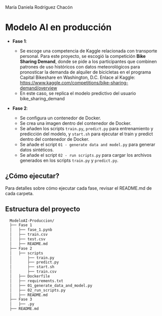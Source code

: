 María Daniela Rodríguez Chacón

# Modelo AI en producción

- **Fase 1**:
    - Se escoge una competencia de Kaggle relacionada con transporte personal. Para este proyecto, se escogió la competición **Bike Sharing Demand**, donde se pide a los participantes que combinen patrones de uso históricos con datos meteorológicos para pronosticar la demanda de alquiler de bicicletas en el programa Capital Bikeshare en Washington, D.C.
      Enlace al Kaggle: https://www.kaggle.com/competitions/bike-sharing-demand/overview 
    - En este caso, se replica el modelo predictivo del usuario bike_sharing_demand
      
 - **Fase 2**:
    - Se configura un contenedor de Docker.
    - Se crea una imagen dentro del contenedor de Docker.
    - Se añaden los scripts `train.py`, `predict.py` para entrenamiento y predicción del modelo, y `start.sh` para ejecutar el train y predict dentro del contenedor de Docker.
    - Se añade el script `01 - generate data and model.py` para generar datos sintéticos.
    - Se añade el script `02 - run scripts.py` para cargar los archivos generados en los scripts `train.py` y `predict.py`.


## ¿Cómo ejecutar?

  Para detalles sobre cómo ejecutar cada fase, revisar el README.md de cada carpeta. 

## Estructura del proyecto
```bash
  ModeloAI-Produccion/
  ├── Fase 1
  │   ├── fase_1.pynb
  │   ├── train.csv
  │   ├── test.csv
  │   ├── README.md
  ├── Fase 2
  │   ├── scripts
  │       ├── train.py
  │       ├── predict.py
  │       ├── start.sh
  │       ├── train.csv
  │   ├── Dockerfile
  │   ├── requirements.txt
  │   ├── 01_generate_data_and_model.py
  │   ├── 02_run_scripts.py
  │   ├── README.md
  ├── Fase 3
  │   ├── .py
  ├── README.md
```


